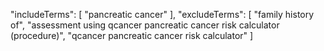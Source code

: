 "includeTerms": [
    "pancreatic cancer"
  ],
  "excludeTerms": [
    "family history of",
    "assessment using qcancer pancreatic cancer risk calculator (procedure)",
    "qcancer pancreatic cancer risk calculator"
  ]